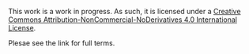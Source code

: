 This work is a work in progress. As such, it is licensed under a 
[Creative Commons Attribution-NonCommercial-NoDerivatives 4.0
International License](http://creativecommons.org/licenses/by-nc-nd/4.0/).

Plesae see the link for full terms.
